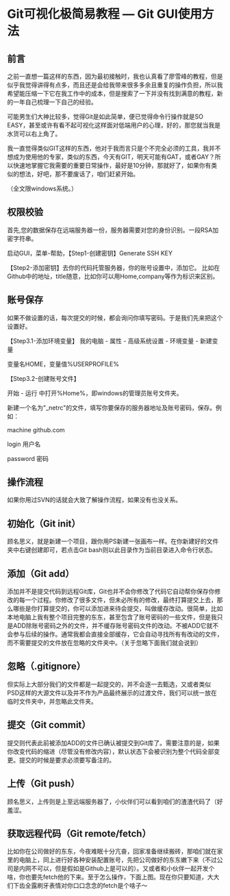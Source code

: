 # Git可视化极简易教程 — Git GUI使用方法
## 前言
之前一直想一篇这样的东西，因为最初接触时，我也认真看了廖雪峰的教程，但是似乎我觉得讲得有点多，而且还是会给我带来很多多余且重复的操作负担，所以我希望能压缩一下它在我工作中的成本，但是搜索了一下并没有找到满意的教程，新的一年自己梳理一下自己的经验。

可能男生们大神比较多，觉得Git是如此简单，便已觉得命令行操作就是SO EASY，甚至或许有看不起可视化这样面对低端用户的心理，好的，那您就当我是水货可以右上角了。

我一直觉得类似GIT这样的东西，他对于我而言只是个不完全必须的工具，我并不想成为使用他的专家，类似的东西，今天有GIT，明天可能有GAT，或者GAY？所以快速地掌握它我需要的重要日常操作，最好是10分钟，那就好了，如果你有类似的想法，好吧，那不要废话了，咱们赶紧开始。

（全文限windows系统。）

## 权限校验
首先,您的数据保存在远端服务器一份，服务器需要对您的身份识别。一段RSA加密字符串。

启动GUI，菜单-帮助，【Step1-创建密钥】Generate SSH KEY

【Step2-添加密钥】去你的代码托管服务器，你的账号设置中，添加它。
比如在Github中的地址，title随意，比如你可以用Home,company等作为标识来区别。
## 账号保存
如果不做设置的话，每次提交的时候，都会询问你填写密码。于是我们先来把这个设置好。

【Step3.1-添加环境变量】
我的电脑 - 属性 - 高级系统设置 - 环境变量 - 新建变量

变量名HOME，变量值%USERPROFILE%

【Step3.2-创建账号文件】

开始 - 运行 中打开%Home%，即windows的管理员账号文件夹。

新建一个名为"_netrc"的文件，填写你要保存的服务器地址及账号密码，保存。例如：

machine github.com

login 用户名

password 密码

## 操作流程
如果你用过SVN的话就会大致了解操作流程，如果没有也没关系。
## 初始化（Git init）
顾名思义，就是新建一个项目，跟你用PS新建一张画布一样。在你新建好的文件夹中右键创建即可，若点击Git bash则以此目录作为当前目录进入命令行状态。
## 添加（Git add）
添加并不是提交代码到远程Git库，Git也并不会你修改了代码它自动帮你保存你修改的每一个过程。你修改了很多文件，但未必所有的修改，最终打算提交上去，那么哪些是你打算提交的，你可以添加进来待会提交，叫做缓存改动。很简单，比如本地电脑上我有整个项目完整的东东，甚至包含了账号密码的一些文件，但是我只是ADD除账号密码之外的文件，并不缓存账号密码文件的改动。不被ADD它就不会参与后续的操作。通常我都会直接全部缓存，它会自动寻找所有有改动的文件，而不需要提交的文件放在忽略的文件夹中。（关于忽略下面我们就会说到）
## 忽略（.gitignore）
但实际上大部分我们的文件都是一起提交的，并不会逐一去甄选，又或者类似PSD这样的大源文件以及并不作为产品最终展示的过渡文件，我们可以统一放在临时文件夹中，并忽略此文件夹。
## 提交（Git commit）
提交则代表此前被添加ADD的文件已确认被提交到Git库了。需要注意的是，如果你改变代码的缩进（尽管没有修改内容），默认状态下会被识别为整个代码全部变更。提交的时候是要求必须要写备注的。
## 上传（Git push）
顾名思义，上传则是上至远端服务器了，小伙伴们可以看到咱们的渣渣代码了（好羞涩。
## 获取远程代码（Git remote/fetch）
比如你在公司做好的东东，今夜难眠十分亢奋，回家准备继续搬砖，那咱们就在家里的电脑上，同上进行好各种安装配置账号，先把公司做好的东东嫩下来（不过公司是内网不可以，但是假如是Github上是可以的）。又或者和小伙伴一起开发个啥，你也要先fetch他的下来。至于怎么操作，下面上图。现在你只要知道，大大们下齿全露刷牙表情对你口口念念的fetch是个啥子～